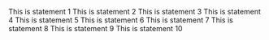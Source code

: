 This is statement 1
This is statement 2
This is statement 3
This is statement 4
This is statement 5
This is statement 6
This is statement 7
This is statement 8
This is statement 9
This is statement 10
